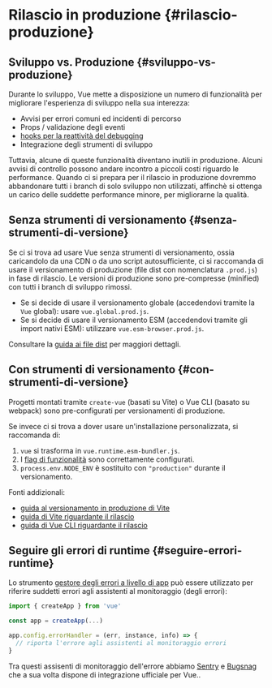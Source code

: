 # Rilascio in produzione {#rilascio-produzione}

## Sviluppo vs. Produzione {#sviluppo-vs-produzione}

Durante lo sviluppo, Vue mette a disposizione un numero di funzionalità per migliorare l'esperienza di sviluppo nella sua interezza:

- Avvisi per errori comuni ed incidenti di percorso
- Props / validazione degli eventi
- [hooks per la reattività del debugging](/guide/extras/reactivity-in-depth#reactivity-debugging)
- Integrazione degli strumenti di sviluppo

Tuttavia, alcune di queste funzionalità diventano inutili in produzione. Alcuni avvisi di controllo possono andare incontro a piccoli costi riguardo le performance. Quando ci si prepara per il rilascio in produzione dovremmo abbandonare tutti i branch di solo sviluppo non utilizzati, affinchè si ottenga un carico delle suddette performance minore, per migliorarne la qualità.

## Senza strumenti di versionamento {#senza-strumenti-di-versione}

Se ci si trova ad usare Vue senza strumenti di versionamento, ossia caricandolo da una CDN o da uno script autosufficiente, ci si raccomanda di usare il versionamento di produzione (file dist con nomenclatura `.prod.js`) in fase di rilascio. Le versioni di produzione sono pre-compresse (minified) con tutti i branch di sviluppo rimossi.

- Se si decide di usare il versionamento globale (accedendovi tramite la `Vue` global): usare `vue.global.prod.js`.
- Se si decide di usare il versionamento ESM (accedendovi tramite gli import nativi ESM): utilizzare `vue.esm-browser.prod.js`.

Consultare la [guida ai file dist](https://github.com/vuejs/core/tree/main/packages/vue#which-dist-file-to-use) per maggiori dettagli.

## Con strumenti di versionamento {#con-strumenti-di-versione}

Progetti montati tramite `create-vue` (basati su Vite) o Vue CLI (basato su webpack) sono pre-configurati per versionamenti di produzione.

Se invece ci si trova a dover usare un'installazione personalizzata, si raccomanda di:

1. `vue` si trasforma in `vue.runtime.esm-bundler.js`.
2. I [flag di funzionalità](https://github.com/vuejs/core/tree/main/packages/vue#bundler-build-feature-flags) sono correttamente configurati.
3. <code>process.env<wbr>.NODE_ENV</code> è sostituito con `"production"` durante il versionamento.

Fonti addizionali:

- [guida al versionamento in produzione di Vite](https://vitejs.dev/guide/build.html)
- [guida di Vite riguardante il rilascio](https://vitejs.dev/guide/static-deploy.html)
- [guida di Vue CLI riguardante il rilascio](https://cli.vuejs.org/guide/deployment.html)

## Seguire gli errori di runtime {#seguire-errori-runtime}

Lo strumento [gestore degli errori a livello di app](/api/application#app-config-errorhandler) può essere utilizzato per riferire suddetti errori agli assistenti al monitoraggio (degli errori):

```js
import { createApp } from 'vue'

const app = createApp(...)

app.config.errorHandler = (err, instance, info) => {
  // riporta l'errore agli assistenti al monitoraggio errori
}
```

Tra questi assisenti di monitoraggio dell'errore abbiamo [Sentry](https://docs.sentry.io/platforms/javascript/guides/vue/) e [Bugsnag](https://docs.bugsnag.com/platforms/javascript/vue/) che a sua volta dispone di integrazione ufficiale per Vue..
